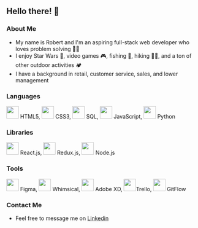 ## Hello there! 👋
### About Me
- My name is Robert and I'm an aspiring full-stack web developer who loves problem solving 👨‍💻
- I enjoy Star Wars 🤺, video games 🎮, fishing 🎣, hiking 🚶‍♂️, and a ton of other outdoor activities 🏕️
- I have a background in retail, customer service, sales, and lower management
### Languages
<img height="32" width="32" src="https://img-premium.flaticon.com/png/512/2305/2305876.png?token=exp=1621285019~hmac=368621aa61cd7f9b187df6cb6bb2c681" /> HTML5,
<img height="32" width="32" src="https://img-premium.flaticon.com/png/512/2305/2305853.png?token=exp=1621285049~hmac=020d5b043e30a913dd85d1981afa8c6b" /> CSS3,
<img height="32" width="32" src="https://img-premium.flaticon.com/png/512/2305/2305934.png?token=exp=1621284942~hmac=fd98b13b101d65dd6012aca83731c86b" /> SQL, 
<img height="32" width="32" src="https://img-premium.flaticon.com/png/512/2305/2305893.png?token=exp=1621286259~hmac=9d40fce5b8ae000cce649d2664ee95a2" /> JavaScript,
<img height="32" width="32" src="https://img-premium.flaticon.com/png/512/2535/2535543.png?token=exp=1621284869~hmac=9acfe2574a3e99aa6572f0b1871520be" /> Python
### Libraries
<img height="32" width="32" src="https://img-premium.flaticon.com/png/512/753/753244.png?token=exp=1621287127~hmac=c832966aa778fa1401bbd5329a5bdd72" /> React.js,
<img height="32" width="32" src="https://cdn.iconscout.com/icon/free/png-512/redux-283024.png" /> Redux.js, 
<img height="32" width="32" src="https://cdn.worldvectorlogo.com/logos/nodejs-icon.svg" /> Node.js
### Tools
<img height="32" width="32" src="https://i.pinimg.com/originals/17/06/c9/1706c9f16bd08eb5e03f1df3e0a94a1c.png" /> Figma,
<img height="32" width="32" src="https://images.g2crowd.com/uploads/product/image/large_detail/large_detail_866febf47336e5b1a375930cfb86c2b5/whimsical.png" /> Whimsical,
<img height="32" width="32" src="https://e1.pngegg.com/pngimages/855/164/png-clipart-adobe-suite-for-macos-stacks-adobe-xd-icon.png" /> Adobe XD,
<img height="32" width="32" src="https://cdn3.iconfinder.com/data/icons/popular-services-brands-vol-2/512/trello-512.png" />Trello,
<img height="32" width="32" src="https://community.infoblox.com/t5/image/serverpage/image-id/2195iA290BF7E3BA6064D/image-size/large/is-moderation-mode/true?v=v2&px=999" /> GitFlow
### Contact Me
- Feel free to message me on [Linkedin](https://www.linkedin.com/in/robert-petersen808/)

<!--
**robert-petersen/robert-petersen** is a ✨ _special_ ✨ repository because its `README.md` (this file) appears on your GitHub profile.

Here are some ideas to get you started:

- 🔭 I’m currently working on ...
- 🌱 I’m currently learning ...
- 👯 I’m looking to collaborate on ...
- 🤔 I’m looking for help with ...
- 💬 Ask me about ...
- 📫 How to reach me: ...
- 😄 Pronouns: ...
- ⚡ Fun fact: ...
-->
